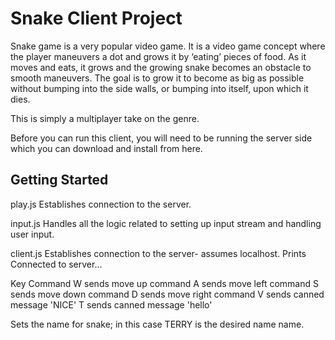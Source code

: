 # Snake Client Project

Snake game is a very popular video game. It is a video game concept where the player maneuvers a dot and grows it by ‘eating’ pieces of food. As it moves and eats, it grows and the growing snake becomes an obstacle to smooth maneuvers. The goal is to grow it to become as big as possible without bumping into the side walls, or bumping into itself, upon which it dies.

This is simply a multiplayer take on the genre.

Before you can run this client, you will need to be running the server side which you can download and install from here. 

## Getting Started

play.js
Establishes connection to the server.

input.js
Handles all the logic related to setting up input stream and handling user input.

client.js
Establishes connection to the server- assumes localhost. Prints Connected to server... 

Key	Command
W 	sends move up command
A 	sends move left command
S   sends move down command
D  	sends move right command
V   sends canned message 'NICE'
T   sends canned message 'hello'

Sets the name for snake; in this case TERRY is the desired name name.